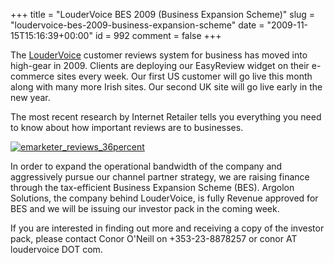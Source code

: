 +++
title = "LouderVoice BES 2009 (Business Expansion Scheme)"
slug = "loudervoice-bes-2009-business-expansion-scheme"
date = "2009-11-15T15:16:39+00:00"
id = 992
comment = false
+++

The [LouderVoice](http://business.loudervoice.com/) customer reviews system for business has moved into high-gear in 2009\. Clients are deploying our EasyReview widget on their e-commerce sites every week. Our first US customer will go live this month along with many more Irish sites. Our second UK site will go live early in the new year.

The most recent research by Internet Retailer tells you everything you need to know about how important reviews are to businesses.

[![emarketer_reviews_36percent](http://www.argolon.com/wp-content/uploads/2009/11/emarketer_reviews_36percent.gif "emarketer_reviews_36percent")](http://www.argolon.com/wp-content/uploads/2009/11/emarketer_reviews_36percent.gif)

In order to expand the operational bandwidth of the company and aggressively pursue our channel partner strategy, we are raising finance through the tax-efficient Business Expansion Scheme (BES). Argolon Solutions, the company behind LouderVoice, is fully Revenue approved for BES and we will be issuing our investor pack in the coming week.

If you are interested in finding out more and receiving a copy of the investor pack, please contact Conor O'Neill on +353-23-8878257 or conor AT loudervoice DOT com.
